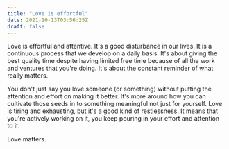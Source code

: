 ```yaml
---
title: "Love is effortful"
date: 2021-10-13T03:56:25Z
draft: false
---
```


Love is effortful and attentive. It's a good disturbance in our lives. It is a continuous process that we develop on a daily basis. It's about giving the best quality time despite having limited free time because of all the work and ventures that you're doing. It's about the constant reminder of what really matters. 

You don't just say you love someone (or something) without putting the attention and effort on making it better. It's more around how you can cultivate those seeds in to something meaningful not just for yourself. Love is tiring and exhausting, but it's a good kind of restlessness. It means that you're actively working on it, you keep pouring in your effort and attention to it. 

Love matters.